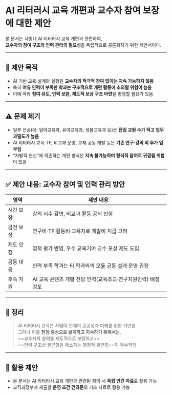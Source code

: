 # AI 리터러시 교육 개편과 교수자 참여 보장에 대한 제안

본 문서는 사범대 AI 리터러시 교육 개편과 관련하여,  
**교수자의 참여 구조와 인력 관리의 필요성**을 독립적으로 공론화하기 위한 제안서이다.

---

## 🎯 제안 목적

- AI 기반 교육 설계와 실행은 **교수자의 적극적 참여 없이는 지속 가능하지 않음**
- 특히 **여유 인력이 부족한 학과는 구조적으로 개편 활동에 소외될 위험이 높음**
- 이에 따라 **참여 유도, 인력 보완, 제도적 보상 구조 마련**을 병행할 필요가 있음

---

## ⚠️ 문제 제기

- 일부 전공(예: 일어교육과, 유아교육과, 생물교육과 등)은 **전임 교원 수가 적고 업무 과밀도가 높음**
- AI 리터러시 교육 TF, 비교과 운영, 교재 공동 개발 등은 **기존 연구·강의 외 추가 업무임**
- “자발적 헌신”에 의존하는 개편 방식은 **지속 불가능하며 형식적 참여로 귀결될 위험**이 있음

---

## ✅ 제안 내용: 교수자 참여 및 인력 관리 방안

| 영역 | 제안 내용 |
|------|-----------|
| 시간 보장 | 강의 시수 감면, 비교과 활동 공식 인정 |
| 금전 보상 | 연구비·TF 활동비·교육자료 개발비 지급 고려 |
| 제도 인정 | 업적 평가 반영, 우수 교육기여 교수 포상 제도 도입 |
| 공동 대응 | 인력 부족 학과는 타 학과와의 모듈 공동 설계·운영 권장 |
| 후속 지원 | AI 교육 콘텐츠 개발 전담 인력(교육조교·연구지원인력) 배정 검토 |

---

## 📝 정리

> AI 리터러시 교육은 사범대 전체의 공공성과 미래를 위한 기반임  
> 그러나 이를 **현장 중심으로 설계하고 지속하기 위해서는**,  
> ==교수자의 참여를 제도적으로 보장하고==  
> ==인력 구조상 불균형을 해소하는 행정적 뒷받침==이 필수적임

---

## 📎 활용 제안

- 본 문서는 AI 리터러시 교육 개편과 관련된 회의 시 **독립 안건 자료**로 활용 가능
- 교직과정부에 제출할 **운영 조건 건의문**의 기초 자료로 활용 가능

